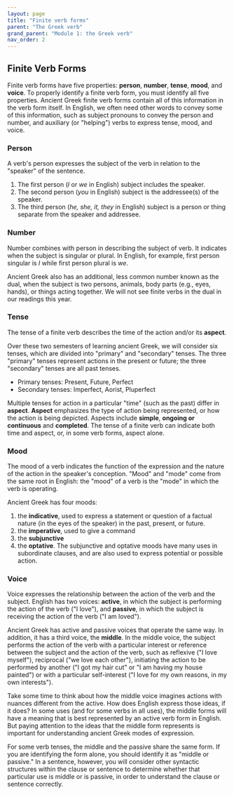 ```yaml
---
layout: page
title: "Finite verb forms"
parent: "The Greek verb"
grand_parent: "Module 1: the Greek verb"
nav_order: 2
---
```




## Finite Verb Forms


Finite verb forms have five properties: **person**, **number**, **tense**, **mood**, and **voice**. To properly identify a finite verb form, you must identify all five properties. Ancient Greek finite verb forms contain all of this information in the verb form itself. In English, we often need other words to convey some of this information, such as subject pronouns to convey the person and number, and auxiliary (or "helping") verbs to express tense, mood, and voice.

### Person

A verb's person expresses the subject of the verb in relation to the "speaker" of the sentence. 

1. The first person (*I* or *we* in English) subject includes the speaker. 
2. The second person (*you* in English) subject is the addressee(s) of the speaker. 
3. The third person (*he, she, it, they* in English) subject is a person or thing separate from the speaker and addressee.  


### Number

Number combines with person in describing the subject of verb. It indicates when the subject is singular or plural. In English, for example, first person singular is *I* while first person plural is *we*.

Ancient Greek also has an additional, less common number known as the dual, when the subject is two persons, animals, body parts (e.g., eyes, hands), or things acting together. We will not see finite verbs in the dual in our readings this year.



### Tense

The tense of a finite verb describes the time of the action and/or its **aspect**. 

Over these two semesters of learning ancient Greek, we will consider six tenses, which are divided into "primary" and "secondary" tenses. The three "primary" tenses represent actions in the present or future; the three "secondary" tenses are all past tenses.

- Primary tenses: Present, Future, Perfect
- Secondary tenses: Imperfect, Aorist, Pluperfect

Multiple tenses for action in a particular "time" (such as the past) differ in **aspect**. **Aspect** emphasizes the type of action being represented, or how the action is being depicted. Aspects include **simple**, **ongoing or continuous** and **completed**. The tense of a finite verb can indicate both time and aspect, or, in some verb forms, aspect alone.


### Mood

The mood of a verb indicates the function of the expression and the nature of the action in the speaker's conception. "Mood" and "mode" come from the same root in English: the "mood" of a verb is the "mode" in which the verb is operating.

Ancient Greek has four moods: 

1. the **indicative**, used to express a statement or question of a factual nature (in the eyes of the speaker) in the past, present, or future.
2. the **imperative**, used to give a command
3. the **subjunctive** 
4. the **optative**.  The subjunctive and optative moods have many uses in subordinate clauses, and are also used to express potential or possible action. 


### Voice

Voice expresses the relationship between the action of the verb and the subject. English has two voices: **active**, in which the subject is performing the action of the verb ("I love"), and **passive**, in which the subject is receiving the action of the verb ("I am loved").

Ancient Greek has active and passive voices that operate the same way. In addition, it has a third voice, the **middle**. In the middle voice, the subject performs the action of the verb with a particular interest or reference between the subject and the action of the verb, such as reflexive ("I love myself"), reciprocal ("we love each other"), initiating the action to be performed by another ("I got my hair cut" or "I am having my house painted") or with a particular self-interest ("I love for my own reasons, in my own interests").

Take some time to think about how the middle voice imagines actions with nuances different from the active. How does English express those ideas, if it does? In some uses (and for some verbs in all uses), the middle forms will have a meaning that is best represented by an active verb form in English. But paying attention to the ideas that the middle form represents is important for understanding ancient Greek modes of expression.

For some verb tenses, the middle and the passive share the same form. If you are identifying the form alone, you should identify it as "middle or passive." In a sentence, however, you will consider other syntactic structures within the clause or sentence to determine whether that particular use is middle or is passive, in order to understand the clause or sentence correctly.



